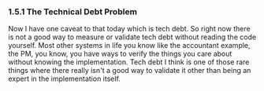 ### 1.5.1 The Technical Debt Problem

Now I have one caveat to that today which is tech debt. So right now there is not a good way to measure or validate tech debt without reading the code yourself. Most other systems in life you know like the accountant example, the PM, you know, you have ways to verify the things you care about without knowing the implementation. Tech debt I think is one of those rare things where there really isn't a good way to validate it other than being an expert in the implementation itself.
